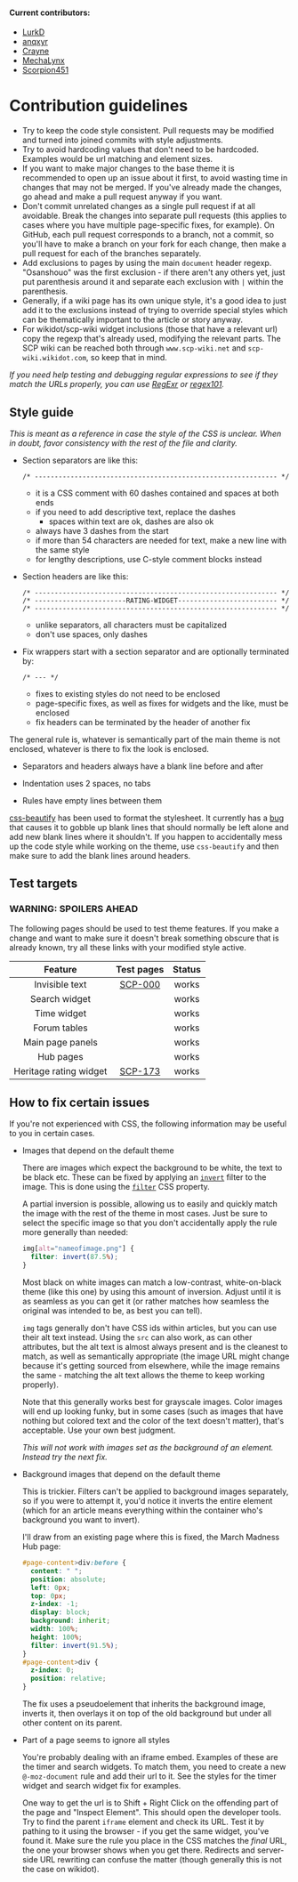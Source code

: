 #### Current contributors:

  - [LurkD](http://www.wikidot.com/user:info/lurkd)
  - [anqxyr](http://www.wikidot.com/user:info/anqxyr)
  - [Crayne](http://www.wikidot.com/user:info/crayne)
  - [MechaLynx](http://www.wikidot.com/user:info/mechalynx)
  - [Scorpion451](http://www.wikidot.com/user:info/scorpion451)

Contribution guidelines
=======================

  - Try to keep the code style consistent. Pull requests may be modified and turned into joined commits with style adjustments.
  - Try to avoid hardcoding values that don't need to be hardcoded. Examples would be url matching and element sizes.
  - If you want to make major changes to the base theme it is recommended to open up an issue about it first, to avoid wasting time in changes that may not be merged. If you've already made the changes, go ahead and make a pull request anyway if you want.
  - Don't commit unrelated changes as a single pull request if at all avoidable. Break the changes into separate pull requests (this applies to cases where you have multiple page-specific fixes, for example). On GitHub, each pull request corresponds to a branch, not a commit, so you'll have to make a branch on your fork for each change, then make a pull request for each of the branches separately.
  - Add exclusions to pages by using the main `document` header regexp. "Osanshouo" was the first exclusion - if there aren't any others yet, just put parenthesis around it and separate each exclusion with `|` within the parenthesis.
  - Generally, if a wiki page has its own unique style, it's a good idea to just add it to the exclusions instead of trying to override special styles which can be thematically important to the article or story anyway.
  - For wikidot/scp-wiki widget inclusions (those that have a relevant url) copy the regexp that's already used, modifying the relevant parts. The SCP wiki can be reached both through `www.scp-wiki.net` and `scp-wiki.wikidot.com`, so keep that in mind.

_If you need help testing and debugging regular expressions to see if they match the URLs properly, you can use [RegExr](http://regexr.com/) or [regex101](https://regex101.com/)._

## Style guide

_This is meant as a reference in case the style of the CSS is unclear._
_When in doubt, favor consistency with the rest of the file and clarity._

  - Section separators are like this:

        /* ------------------------------------------------------------- */

    - it is a CSS comment with 60 dashes contained and spaces at both ends
    - if you need to add descriptive text, replace the dashes
      - spaces within text are ok, dashes are also ok
    - always have 3 dashes from the start
    - if more than 54 characters are needed for text, make a new line with the same style
    - for lengthy descriptions, use C-style comment blocks instead

  - Section headers are like this:

        /* ------------------------------------------------------------- */
        /* -----------------------RATING-WIDGET------------------------- */
        /* ------------------------------------------------------------- */

    - unlike separators, all characters must be capitalized
    - don't use spaces, only dashes

  - Fix wrappers start with a section separator and are optionally terminated by:

        /* --- */

    - fixes to existing styles do not need to be enclosed
    - page-specific fixes, as well as fixes for widgets and the like, must be enclosed
    - fix headers can be terminated by the header of another fix

The general rule is, whatever is semantically part of the main theme is not enclosed, whatever is there to fix the look is enclosed.

  - Separators and headers always have a blank line before and after

  - Indentation uses 2 spaces, no tabs
  - Rules have empty lines between them

[css-beautify](https://github.com/beautify-web/js-beautify) has been used to format the stylesheet. It currently has a [bug](https://github.com/beautify-web/js-beautify/issues/609) that causes it to gobble up blank lines that should normally be left alone and add new blank lines where it shouldn't. If you happen to accidentally mess up the code style while working on the theme, use `css-beautify` and then make sure to add the blank lines around headers.

## Test targets

### WARNING: SPOILERS AHEAD

The following pages should be used to test theme features. If you make a change and want to make sure it doesn't break something obscure that is already known, try all these links with your modified style active.

**Feature**|**Test pages**|**Status**
:-----:|:-----:|:-----:
Invisible text|[SCP-000](http://www.scp-wiki.net/scp-000)|works
Search widget| |works
Time widget| |works
Forum tables| |works
Main page panels| |works
Hub pages| |works
Heritage rating widget|[SCP-173](http://www.scp-wiki.net/scp-173)|works

## How to fix certain issues

If you're not experienced with CSS, the following information may be useful to you in certain cases.

  - Images that depend on the default theme

    There are images which expect the background to be white, the text to be black etc. These can be fixed by applying an [`invert`](https://developer.mozilla.org/en-US/docs/Web/CSS/filter#invert%28%29_2) filter to the image. This is done using the [`filter`](http://caniuse.com/#feat=css-filters) CSS property.

    A partial inversion is possible, allowing us to easily and quickly match the image with the rest of the theme in most cases. Just be sure to select the specific image so that you don't accidentally apply the rule more generally than needed:

    ```css
    img[alt="nameofimage.png"] {
      filter: invert(87.5%);
    }
    ```

    Most black on white images can match a low-contrast, white-on-black theme (like this one) by using this amount of inversion. Adjust until it is as seamless as you can get it (or rather matches how seamless the original was intended to be, as best you can tell).

    `img` tags generally don't have CSS ids within articles, but you can use their alt text instead. Using the `src` can also work, as can other attributes, but the alt text is almost always present and is the cleanest to match, as well as semantically appropriate (the image URL might change because it's getting sourced from elsewhere, while the image remains the same - matching the alt text allows the theme to keep working properly).

    Note that this generally works best for grayscale images. Color images will end up looking funky, but in some cases (such as images that have nothing but colored text and the color of the text doesn't matter), that's acceptable. Use your own best judgment.

    _This will not work with images set as the background of an element. Instead try the next fix._

  - Background images that depend on the default theme

    This is trickier. Filters can't be applied to background images separately, so if you were to attempt it, you'd notice it inverts the entire element (which for an article means everything within the container who's background you want to invert).

    I'll draw from an existing page where this is fixed, the March Madness Hub page:

    ```css
    #page-content>div:before {
      content: " ";
      position: absolute;
      left: 0px;
      top: 0px;
      z-index: -1;
      display: block;
      background: inherit;
      width: 100%;
      height: 100%;
      filter: invert(91.5%);
    }
    #page-content>div {
      z-index: 0;
      position: relative;
    }
    ```

    The fix uses a pseudoelement that inherits the background image, inverts it, then overlays it on top of the old background but under all other content on its parent.

  - Part of a page seems to ignore all styles

    You're probably dealing with an iframe embed. Examples of these are the timer and search widgets. To match them, you need to create a new `@-moz-document` rule and add their url to it. See the styles for the timer widget and search widget fix for examples.

    One way to get the url is to Shift + Right Click on the offending part of the page and "Inspect Element". This should open the developer tools. Try to find the parent `iframe` element and check its URL. Test it by pathing to it using the browser - if you get the same widget, you've found it. Make sure the rule you place in the CSS matches the _final_ URL, the one your browser shows when you get there. Redirects and server-side URL rewriting can confuse the matter (though generally this is not the case on wikidot).
